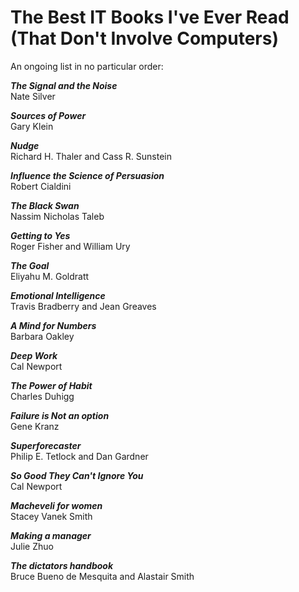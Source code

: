 # The Best IT Books I've Ever Read (That Don't Involve Computers)

An ongoing list in no particular order:

***The Signal and the Noise***  
Nate Silver

***Sources of Power***  
Gary Klein

***Nudge***  
Richard H. Thaler and Cass R. Sunstein

***Influence the Science of Persuasion***  
Robert Cialdini

***The Black Swan***  
Nassim Nicholas Taleb

***Getting to Yes***  
Roger Fisher and William Ury

***The Goal***  
Eliyahu M. Goldratt

***Emotional Intelligence***  
Travis Bradberry and Jean Greaves

***A Mind for Numbers***  
Barbara Oakley

***Deep Work***  
Cal Newport

***The Power of Habit***  
Charles Duhigg

***Failure is Not an option***  
Gene Kranz

***Superforecaster***  
Philip E. Tetlock and Dan Gardner

***So Good They Can't Ignore You***  
Cal Newport

***Macheveli for women***  
Stacey Vanek Smith

***Making a manager***  
Julie Zhuo

***The dictators handbook***  
Bruce Bueno de Mesquita and Alastair Smith
